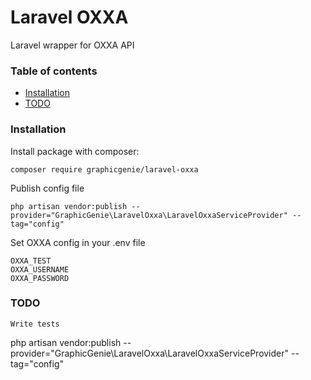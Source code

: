 # Laravel OXXA

Laravel wrapper for OXXA API

### Table of contents
- [Installation](#installation)
- [TODO](#todo)
### Installation
Install package with composer:
```
composer require graphicgenie/laravel-oxxa
```
Publish config file
```
php artisan vendor:publish --provider="GraphicGenie\LaravelOxxa\LaravelOxxaServiceProvider" --tag="config"
```
Set OXXA config in your .env file
```
OXXA_TEST
OXXA_USERNAME
OXXA_PASSWORD
```
### TODO
```
Write tests
```

php artisan vendor:publish --provider="GraphicGenie\LaravelOxxa\LaravelOxxaServiceProvider" --tag="config"
